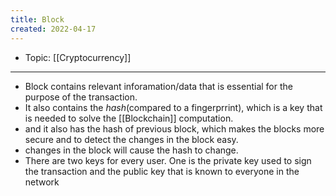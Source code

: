 ```yaml
---
title: Block
created: 2022-04-17
---
```


- Topic: [[Cryptocurrency]]

***

- Block contains relevant inforamation/data that is essential for the purpose of the transaction.
- It also contains the _hash_(compared to a fingerprrint), which is a key that is needed to solve the [[Blockchain]] computation.
- and it also has the hash of previous block, which makes the blocks more secure and to detect the changes in the block easy.
-  changes in the block will cause the hash to change.
-  There are two keys for every user. One is the private key used to sign the transaction and the public key that is known to everyone in the network